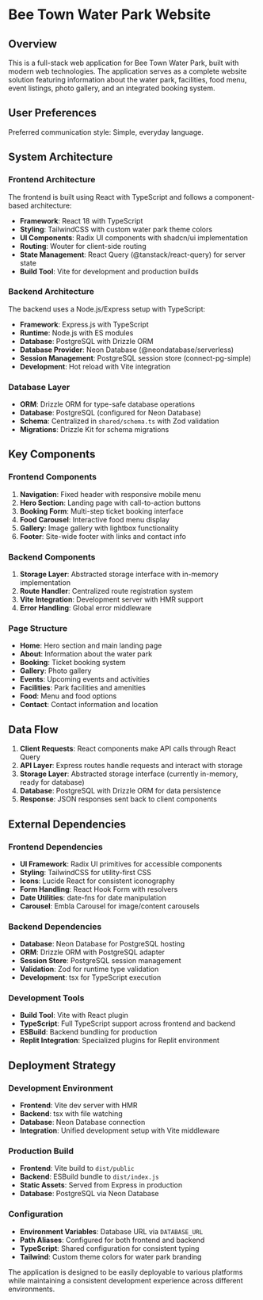 # Bee Town Water Park Website

## Overview

This is a full-stack web application for Bee Town Water Park, built with modern web technologies. The application serves as a complete website solution featuring information about the water park, facilities, food menu, event listings, photo gallery, and an integrated booking system.

## User Preferences

Preferred communication style: Simple, everyday language.

## System Architecture

### Frontend Architecture

The frontend is built using React with TypeScript and follows a component-based architecture:

- **Framework**: React 18 with TypeScript
- **Styling**: TailwindCSS with custom water park theme colors
- **UI Components**: Radix UI components with shadcn/ui implementation
- **Routing**: Wouter for client-side routing
- **State Management**: React Query (@tanstack/react-query) for server state
- **Build Tool**: Vite for development and production builds

### Backend Architecture

The backend uses a Node.js/Express setup with TypeScript:

- **Framework**: Express.js with TypeScript
- **Runtime**: Node.js with ES modules
- **Database**: PostgreSQL with Drizzle ORM
- **Database Provider**: Neon Database (@neondatabase/serverless)
- **Session Management**: PostgreSQL session store (connect-pg-simple)
- **Development**: Hot reload with Vite integration

### Database Layer

- **ORM**: Drizzle ORM for type-safe database operations
- **Database**: PostgreSQL (configured for Neon Database)
- **Schema**: Centralized in `shared/schema.ts` with Zod validation
- **Migrations**: Drizzle Kit for schema migrations

## Key Components

### Frontend Components

1. **Navigation**: Fixed header with responsive mobile menu
2. **Hero Section**: Landing page with call-to-action buttons
3. **Booking Form**: Multi-step ticket booking interface
4. **Food Carousel**: Interactive food menu display
5. **Gallery**: Image gallery with lightbox functionality
6. **Footer**: Site-wide footer with links and contact info

### Backend Components

1. **Storage Layer**: Abstracted storage interface with in-memory implementation
2. **Route Handler**: Centralized route registration system
3. **Vite Integration**: Development server with HMR support
4. **Error Handling**: Global error middleware

### Page Structure

- **Home**: Hero section and main landing page
- **About**: Information about the water park
- **Booking**: Ticket booking system
- **Gallery**: Photo gallery
- **Events**: Upcoming events and activities
- **Facilities**: Park facilities and amenities
- **Food**: Menu and food options
- **Contact**: Contact information and location

## Data Flow

1. **Client Requests**: React components make API calls through React Query
2. **API Layer**: Express routes handle requests and interact with storage
3. **Storage Layer**: Abstracted storage interface (currently in-memory, ready for database)
4. **Database**: PostgreSQL with Drizzle ORM for data persistence
5. **Response**: JSON responses sent back to client components

## External Dependencies

### Frontend Dependencies

- **UI Framework**: Radix UI primitives for accessible components
- **Styling**: TailwindCSS for utility-first CSS
- **Icons**: Lucide React for consistent iconography
- **Form Handling**: React Hook Form with resolvers
- **Date Utilities**: date-fns for date manipulation
- **Carousel**: Embla Carousel for image/content carousels

### Backend Dependencies

- **Database**: Neon Database for PostgreSQL hosting
- **ORM**: Drizzle ORM with PostgreSQL adapter
- **Session Store**: PostgreSQL session management
- **Validation**: Zod for runtime type validation
- **Development**: tsx for TypeScript execution

### Development Tools

- **Build Tool**: Vite with React plugin
- **TypeScript**: Full TypeScript support across frontend and backend
- **ESBuild**: Backend bundling for production
- **Replit Integration**: Specialized plugins for Replit environment

## Deployment Strategy

### Development Environment

- **Frontend**: Vite dev server with HMR
- **Backend**: tsx with file watching
- **Database**: Neon Database connection
- **Integration**: Unified development setup with Vite middleware

### Production Build

- **Frontend**: Vite build to `dist/public`
- **Backend**: ESBuild bundle to `dist/index.js`
- **Static Assets**: Served from Express in production
- **Database**: PostgreSQL via Neon Database

### Configuration

- **Environment Variables**: Database URL via `DATABASE_URL`
- **Path Aliases**: Configured for both frontend and backend
- **TypeScript**: Shared configuration for consistent typing
- **Tailwind**: Custom theme colors for water park branding

The application is designed to be easily deployable to various platforms while maintaining a consistent development experience across different environments.